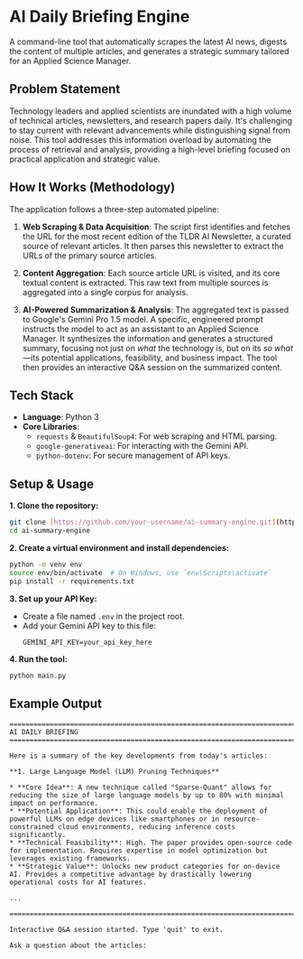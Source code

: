 # AI Daily Briefing Engine

A command-line tool that automatically scrapes the latest AI news, digests the content of multiple articles, and generates a strategic summary tailored for an Applied Science Manager.

## Problem Statement

Technology leaders and applied scientists are inundated with a high volume of technical articles, newsletters, and research papers daily. It's challenging to stay current with relevant advancements while distinguishing signal from noise. This tool addresses this information overload by automating the process of retrieval and analysis, providing a high-level briefing focused on practical application and strategic value.

## How It Works (Methodology)

The application follows a three-step automated pipeline:

1.  **Web Scraping & Data Acquisition**: The script first identifies and fetches the URL for the most recent edition of the TLDR AI Newsletter, a curated source of relevant articles. It then parses this newsletter to extract the URLs of the primary source articles.

2.  **Content Aggregation**: Each source article URL is visited, and its core textual content is extracted. This raw text from multiple sources is aggregated into a single corpus for analysis.

3.  **AI-Powered Summarization & Analysis**: The aggregated text is passed to Google's Gemini Pro 1.5 model. A specific, engineered prompt instructs the model to act as an assistant to an Applied Science Manager. It synthesizes the information and generates a structured summary, focusing not just on *what* the technology is, but on its *so what*—its potential applications, feasibility, and business impact. The tool then provides an interactive Q&A session on the summarized content.

## Tech Stack

-   **Language**: Python 3
-   **Core Libraries**:
    -   `requests` & `BeautifulSoup4`: For web scraping and HTML parsing.
    -   `google-generativeai`: For interacting with the Gemini API.
    -   `python-dotenv`: For secure management of API keys.

## Setup & Usage

**1. Clone the repository:**
```bash
git clone [https://github.com/your-username/ai-summary-engine.git](https://github.com/your-username/ai-summary-engine.git)
cd ai-summary-engine
```

**2. Create a virtual environment and install dependencies:**
```bash
python -m venv env
source env/bin/activate  # On Windows, use `env\Scripts\activate`
pip install -r requirements.txt
```

**3. Set up your API Key:**
   - Create a file named `.env` in the project root.
   - Add your Gemini API key to this file:
     ```
     GEMINI_API_KEY=your_api_key_here
     ```

**4. Run the tool:**
```bash
python main.py
```

## Example Output

```
================================================================================
AI DAILY BRIEFING
================================================================================

Here is a summary of the key developments from today's articles:

**1. Large Language Model (LLM) Pruning Techniques**

* **Core Idea**: A new technique called "Sparse-Quant" allows for reducing the size of large language models by up to 80% with minimal impact on performance.
* **Potential Application**: This could enable the deployment of powerful LLMs on edge devices like smartphones or in resource-constrained cloud environments, reducing inference costs significantly.
* **Technical Feasibility**: High. The paper provides open-source code for implementation. Requires expertise in model optimization but leverages existing frameworks.
* **Strategic Value**: Unlocks new product categories for on-device AI. Provides a competitive advantage by drastically lowering operational costs for AI features.

...

================================================================================

Interactive Q&A session started. Type 'quit' to exit.

Ask a question about the articles:
```